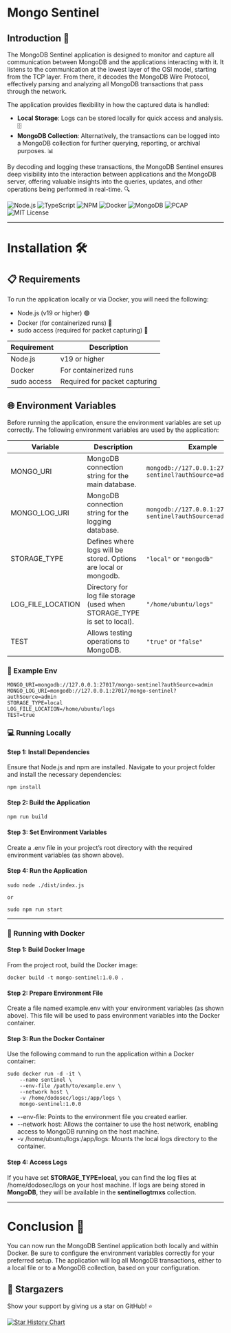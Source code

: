 # Mongo Sentinel

## Introduction 🚀

The MongoDB Sentinel application is designed to monitor and capture all communication between MongoDB and the applications interacting with it. It listens to the communication at the lowest layer of the OSI model, starting from the TCP layer. From there, it decodes the MongoDB Wire Protocol, effectively parsing and analyzing all MongoDB transactions that pass through the network.

The application provides flexibility in how the captured data is handled:

* **Local Storage**: Logs can be stored locally for quick access and analysis. 🗄️
* **MongoDB Collection**: Alternatively, the transactions can be logged into a MongoDB collection for further querying, reporting, or archival purposes. 📊

By decoding and logging these transactions, the MongoDB Sentinel ensures deep visibility into the interaction between applications and the MongoDB server, offering valuable insights into the queries, updates, and other operations being performed in real-time. 🔍

![Node.js](https://img.shields.io/badge/Node.js-339933?style=for-the-badge&logo=nodedotjs&logoColor=white) ![TypeScript](https://img.shields.io/badge/TypeScript-007ACC?style=for-the-badge&logo=typescript&logoColor=white) ![NPM](https://img.shields.io/badge/NPM-CB3837?style=for-the-badge&logo=npm&logoColor=white) ![Docker](https://img.shields.io/badge/Docker-2496ED?style=for-the-badge&logo=docker&logoColor=white) ![MongoDB](https://img.shields.io/badge/MongoDB-47A248?style=for-the-badge&logo=mongodb&logoColor=white) ![PCAP](https://img.shields.io/badge/PCAP-007ACC?style=for-the-badge&logo=wireshark&logoColor=white) ![MIT License](https://img.shields.io/badge/License-MIT-yellow.svg)

---

# Installation 🛠️

## 📋 Requirements
To run the application locally or via Docker, you will need the following:

* Node.js (v19 or higher) 🟢
* Docker (for containerized runs) 🐳
* sudo access (required for packet capturing) 🔐

| Requirement         | Description                                                                                       |
|---------------------|---------------------------------------------------------------------------------------------------|
| Node.js             | v19 or higher                                                                                     |
| Docker              | For containerized runs                                                                            |
| sudo access         | Required for packet capturing                                                                     |

## 🌐 Environment Variables

Before running the application, ensure the environment variables are set up correctly. The following environment variables are used by the application:

| Variable            | Description                                                                                       | Example                                                                                       |
|---------------------|---------------------------------------------------------------------------------------------------|-----------------------------------------------------------------------------------------------|
| MONGO_URI           | MongoDB connection string for the main database.                                                  | `mongodb://127.0.0.1:27017/mongo-sentinel?authSource=admin`                                   |
| MONGO_LOG_URI       | MongoDB connection string for the logging database.                                               | `mongodb://127.0.0.1:27017/mongo-sentinel?authSource=admin`                                   |
| STORAGE_TYPE        | Defines where logs will be stored. Options are local or mongodb.                                  | `"local"` or `"mongodb"`                                                                      |
| LOG_FILE_LOCATION   | Directory for log file storage (used when STORAGE_TYPE is set to local).                          | `"/home/ubuntu/logs"`                                                                         |
| TEST                | Allows testing operations to MongoDB.                                                             | `"true"` or `"false"`                                                                         |

### 📝 Example Env
```
MONGO_URI=mongodb://127.0.0.1:27017/mongo-sentinel?authSource=admin
MONGO_LOG_URI=mongodb://127.0.0.1:27017/mongo-sentinel?authSource=admin
STORAGE_TYPE=local
LOG_FILE_LOCATION=/home/ubuntu/logs
TEST=true
```

### 💻 Running Locally

#### Step 1: Install Dependencies

Ensure that Node.js and npm are installed. Navigate to your project folder and install the necessary dependencies:

```
npm install
```

#### Step 2: Build the Application

```
npm run build
```

#### Step 3: Set Environment Variables

Create a .env file in your project’s root directory with the required environment variables (as shown above).

#### Step 4: Run the Application

```
sudo node ./dist/index.js

or

sudo npm run start
```

---

### 🐳 Running with Docker

#### Step 1: Build Docker Image

From the project root, build the Docker image:
```
docker build -t mongo-sentinel:1.0.0 .
```

#### Step 2: Prepare Environment File

Create a file named example.env with your environment variables (as shown above). This file will be used to pass environment variables into the Docker container.

#### Step 3: Run the Docker Container
Use the following command to run the application within a Docker container:
```
sudo docker run -d -it \
    --name sentinel \
    --env-file /path/to/example.env \
    --network host \
    -v /home/dodosec/logs:/app/logs \
    mongo-sentinel:1.0.0
```

* --env-file: Points to the environment file you created earlier.
* --network host: Allows the container to use the host network, enabling access to MongoDB running on the host machine.
* -v /home/ubuntu/logs:/app/logs: Mounts the local logs directory to the container.

#### Step 4: Access Logs

If you have set **STORAGE_TYPE=local**, you can find the log files at /home/dodosec/logs on your host machine. If logs are being stored in **MongoDB**, they will be available in the **sentinellogtrnxs** collection.

---

# Conclusion 🎉

You can now run the MongoDB Sentinel application both locally and within Docker. Be sure to configure the environment variables correctly for your preferred setup. The application will log all MongoDB transactions, either to a local file or to a MongoDB collection, based on your configuration.

## 🌟 Stargazers

Show your support by giving us a star on GitHub! ⭐

[![Star History Chart](https://api.star-history.com/svg?repos=DogukanGezer/mongo-sentinel&type=Date)](https://star-history.com/#DogukanGezer/mongo-sentinel&Date)